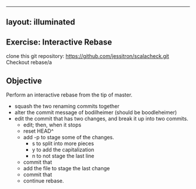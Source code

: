-----
layout: illuminated
-----

## Exercise: Interactive Rebase

clone this git repository: https://github.com/jessitron/scalacheck.git
Checkout rebase/a

## Objective
Perform an interactive rebase from the tip of master.
- squash the two renaming commits together
- alter the commit message of bodilheimer (should be boodleheimer)
- edit the commit that has two changes, and break it up into two
  commits.
    - edit; then, when it stops
    - reset HEAD^
    - add -p to stage some of the changes.
        - s to split into more pieces
        - y to add the capitalization
        - n to not stage the last line
    - commit that
    - add the file to stage the last change
    - commit that
    - continue rebase.

